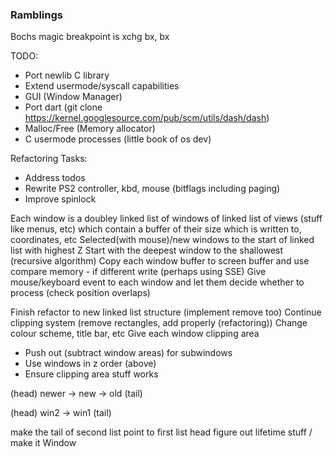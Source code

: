 ### Ramblings

Bochs magic breakpoint is xchg bx, bx

TODO:
- Port newlib C library
- Extend usermode/syscall capabilities
- GUI (Window Manager)
- Port dart (git clone https://kernel.googlesource.com/pub/scm/utils/dash/dash)
- Malloc/Free (Memory allocator)
- C usermode processes (little book of os dev)

Refactoring Tasks:
- Address todos
- Rewrite PS2 controller, kbd, mouse (bitflags including paging)
- Improve spinlock

Each window is a doubley linked list of windows of linked list of views (stuff like menus, etc) which contain a buffer of their size which is written to, coordinates, etc
Selected(with mouse)/new windows to the start of linked list with highest Z
Start with the deepest window to the shallowest (recursive algorithm)
Copy each window buffer to screen buffer and use compare memory - if different write (perhaps using SSE)
Give mouse/keyboard event to each window and let them decide whether to process (check position overlaps)

Finish refactor to new linked list structure (implement remove too)
Continue clipping system (remove rectangles, add properly (refactoring))
Change colour scheme, title bar, etc
Give each window clipping area 
- Push out (subtract window areas) for subwindows
- Use windows in z order (above)
- Ensure clipping area stuff works

(head) newer -> new -> old (tail)

(head) win2 -> win1 (tail)

make the tail of second list point to first list head
figure out lifetime stuff / make it Window